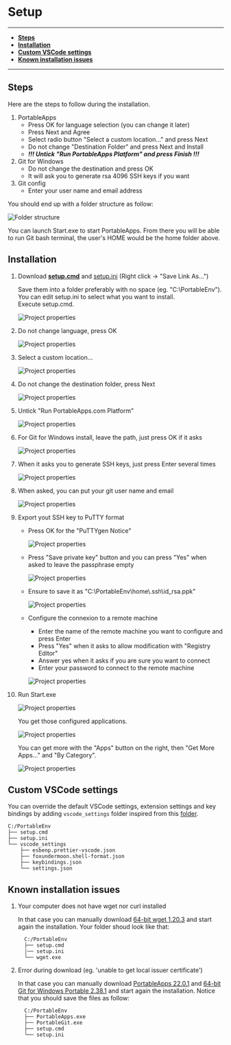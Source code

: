 # **Setup**

---

<!-- TOC depthfrom:2 -->

- [**Steps**](#steps)
- [**Installation**](#installation)
- [**Custom VSCode settings**](#custom-vscode-settings)
- [**Known installation issues**](#known-installation-issues)

<!-- /TOC -->

---

## **Steps**

Here are the steps to follow during the installation.

1. PortableApps
   - Press OK for language selection (you can change it later)
   - Press Next and Agree
   - Select radio button "Select a custom location..." and press Next
   - Do not change "Destination Folder" and press Next and Install
   - **_!!! Untick "Run PortableApps Platform" and press Finish !!!_**
1. Git for Windows
   - Do not change the destination and press OK
   - It will ask you to generate rsa 4096 SSH keys if you want
1. Git config
   - Enter your user name and email address

You should end up with a folder structure as follow:

<!--
```puml
@startsalt
{
  C:\PortableEnv
  {T
    +
    ++ Documents
    ++ PortableApps
    ++ Start.exe
    ++ home
  }
}
@endsalt
```
-->

![Folder structure](http://www.plantuml.com/plantuml/svg/SoWkIImgAKxCAU6gvb9GSBQA2SWlAabCoabrpIi32bI7S2a0WJQ4r5PmoKykpKtDAoc62S2KEnOKmCM2GMRgfLQamWGoydD1x5gkMYw7rBmKi7K0)

You can launch Start.exe to start PortableApps. From there you will be able to run Git bash terminal, the user's HOME would be the home folder above.

## **Installation**

1. Download [**setup.cmd**](https://raw.githubusercontent.com/nmarghetti/common_env/master/tools/setup.cmd) and [setup.ini](https://raw.githubusercontent.com/nmarghetti/common_env/master/tools/setup.ini) (Right click -> "Save Link As...")

   Save them into a folder preferably with no space (eg. "C:\PortableEnv").\
    You can edit setup.ini to select what you want to install.\
    Execute setup.cmd.

   ![Project properties](portable_env_setup_step_01.png)

1. Do not change language, press OK

   ![Project properties](portable_env_setup_step_02.png)

1. Select a custom location...

   ![Project properties](portable_env_setup_step_03.png)

1. Do not change the destination folder, press Next

   ![Project properties](portable_env_setup_step_04.png)

1. Untick "Run PortableApps.com Platform"

   ![Project properties](portable_env_setup_step_05.png)

1. For Git for Windows install, leave the path, just press OK if it asks

   ![Project properties](portable_env_setup_step_06.png)

1. When it asks you to generate SSH keys, just press Enter several times

   ![Project properties](portable_env_setup_step_07.png)

1. When asked, you can put your git user name and email

   ![Project properties](portable_env_setup_step_08.png)

1. Export yout SSH key to PuTTY format

   - Press OK for the "PuTTYgen Notice"

     ![Project properties](portable_env_setup_step_09.png)

   - Press "Save private key" button and you can press "Yes" when asked to leave the passphrase empty

     ![Project properties](portable_env_setup_step_10.png)

   - Ensure to save it as "C:\\PortableEnv\\home\\.ssh\\id_rsa.ppk"

     ![Project properties](portable_env_setup_step_11.png)

   - Configure the connexion to a remote machine

     - Enter the name of the remote machine you want to configure and press Enter
     - Press "Yes" when it asks to allow modification with "Registry Editor"
     - Answer yes when it asks if you are sure you want to connect
     - Enter your password to connect to the remote machine

     ![Project properties](portable_env_setup_step_12.png)

1. Run Start.exe

   ![Project properties](portable_env_setup_step_13.png)

   You get those configured applications.

   ![Project properties](portable_env_setup_step_14.png)

   You can get more with the "Apps" button on the right, then "Get More Apps..." and "By Category".

   ![Project properties](portable_env_setup_step_15.png)

## **Custom VSCode settings**

You can override the default VSCode settings, extension settings and key bindings by adding `vscode_settings` folder inspired from this [folder](https://github.com/nmarghetti/common_env/tree/master/tools/vscode/settings).

```text
C:/PortableEnv
├── setup.cmd
├── setup.ini
└── vscode_settings
    ├── esbenp.prettier-vscode.json
    ├── foxundermoon.shell-format.json
    ├── keybindings.json
    └── settings.json
```

## **Known installation issues**

1. Your computer does not have wget nor curl installed

   In that case you can manually download [64-bit wget 1.20.3](https://eternallybored.org/misc/wget/1.20.3/64/wget.exe) and start again the installation. Your folder shoud look like that:

   ```text
     C:/PortableEnv
     ├── setup.cmd
     |── setup.ini
     └── wget.exe
   ```

1. Error during download (eg. 'unable to get local issuer certificate')

   In that case you can manually download [PortableApps 22.0.1](https://download2.portableapps.com/portableapps/PortableApps.comPlatform/PortableApps.com_Platform_Setup_22.0.1.paf.exe) and [64-bit Git for Windows Portable 2.38.1](https://github.com/git-for-windows/git/releases/download/v2.43.0.windows.1/PortableGit-2.43.0-64-bit.7z.exe) and start again the installation. Notice that you should save the files as follow:

   ```text
     C:/PortableEnv
     ├── PortableApps.exe
     ├── PortableGit.exe
     ├── setup.cmd
     └── setup.ini
   ```
